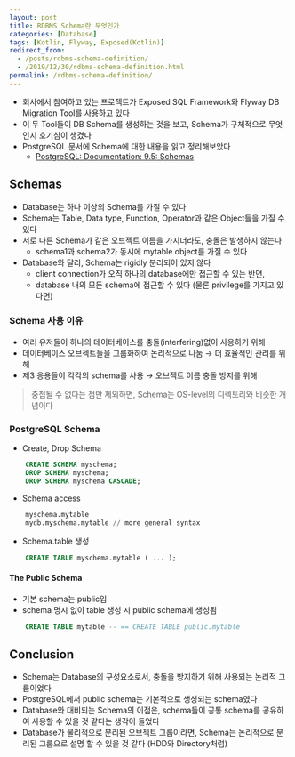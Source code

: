 ```yaml
---
layout: post
title: RDBMS Schema란 무엇인가
categories: [Database]
tags: [Kotlin, Flyway, Exposed(Kotlin)]
redirect_from:
  - /posts/rdbms-schema-definition/
  - /2019/12/30/rdbms-schema-definition.html
permalink: /rdbms-schema-definition/
---
```


- 회사에서 참여하고 있는 프로젝트가 Exposed SQL Framework와 Flyway DB Migration Tool를 사용하고 있다
- 이 두 Tool들이 DB Schema를 생성하는 것을 보고, Schema가 구체적으로 무엇인지 호기심이 생겼다
- PostgreSQL 문서에 Schema에 대한 내용을 읽고 정리해보았다
    - [PostgreSQL: Documentation: 9.5: Schemas](https://www.postgresql.org/docs/9.5/ddl-schemas.html)

## Schemas

- Database는 하나 이상의 Schema를 가질 수 있다
- Schema는 Table, Data type, Function, Operator과 같은 Object들을 가질 수 있다
- 서로 다른 Schema가 같은 오브젝트 이름을 가지더라도, 충돌은 발생하지 않는다
    - schema1과 schema2가 동시에 mytable object를 가질 수 있다
- Database와 달리, Schema는 rigidly 분리되어 있지 않다
    - client connection가 오직 하나의 database에만 접근할 수 있는 반면,
    - database 내의 모든 schema에 접근할 수 있다 (물론 privilege를 가지고 있다면)

### Schema 사용 이유

- 여러 유저들이 하나의 데이터베이스를 충돌(interfering)없이 사용하기 위해
- 데이터베이스 오브젝트들을 그룹화하여 논리적으로 나눔 → 더 효율적인 관리를 위해
- 제3 응용들이 각각의 schema를 사용 → 오브젝트 이름 충돌 방지를 위해

> 중첩될 수 없다는 점만 제외하면, Schema는 OS-level의 디렉토리와 비슷한 개념이다

### PostgreSQL Schema

- Create, Drop Schema

```sql
    CREATE SCHEMA myschema;
    DROP SCHEMA myschema;
    DROP SCHEMA myschema CASCADE;
```

- Schema access

```sql
    myschema.mytable
    mydb.myschema.mytable // more general syntax
```

- Schema.table 생성

```sql
    CREATE TABLE myschema.mytable ( ... );
```

#### The Public Schema

- 기본 schema는 public임
- schema 명시 없이 table 생성 시 public schema에 생성됨

```sql
    CREATE TABLE mytable -- == CREATE TABLE public.mytable
```

## Conclusion

- Schema는 Database의 구성요소로서, 충돌을 방지하기 위해 사용되는 논리적 그룹이었다
- PostgreSQL에서 public schema는 기본적으로 생성되는 schema였다
- Database와 대비되는 Schema의 이점은, schema들이 공통 schema를 공유하여 사용할 수 있을 것 같다는 생각이 들었다
- Database가 물리적으로 분리된 오브젝트 그룹이라면, Schema는 논리적으로 분리된 그룹으로 설명 할 수 있을 것 같다 (HDD와 Directory처럼)